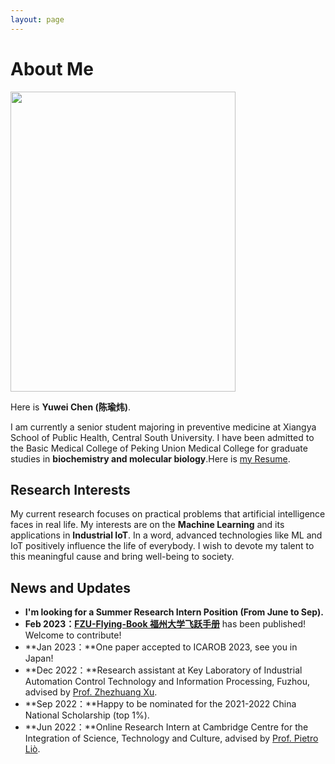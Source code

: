 ```yaml
---
layout: page
---
```


# About Me

<img src="https:/YuweiChen2000.github.io/chenyuwei.jpg" class="floatpic" width="360" height="480">

Here is **Yuwei Chen (陈瑜炜)**.

I am currently a senior student majoring in preventive medicine at Xiangya School of Public Health, Central South University. I have been admitted to the Basic Medical College of Peking Union Medical College for graduate studies in **biochemistry and molecular biology**.Here is [my Resume](https://caihanlin.com/file/Resume-HanlinCAI.pdf).

## Research Interests

My current research focuses on practical problems that artificial intelligence faces in real life. My interests are on the **Machine Learning** and its applications in **Industrial IoT**. In a word, advanced technologies like ML and IoT positively influence the life of everybody.  I wish to devote my talent to this meaningful cause and bring well-being to society.

## News and Updates

- **I'm looking for a Summer Research Intern Position (From June to Sep).**
- **Feb 2023：**[**FZU-Flying-Book 福州大学飞跃手册**](https://fzu-fly.online/) has been published! Welcome to contribute!
- **Jan 2023：**One paper accepted to ICAROB 2023, see you in Japan!
- **Dec 2022：**Research assistant at Key Laboratory of Industrial Automation Control Technology and Information Processing, Fuzhou, advised by [Prof. Zhezhuang Xu](https://dqxy.fzu.edu.cn/en/info/1009/1072.htm).
- **Sep 2022：**Happy to be nominated for the 2021-2022 China National Scholarship (top 1%).
- **Jun 2022：**Online Research Intern at Cambridge Centre for the Integration of Science, Technology and Culture, advised by [Prof. Pietro Liò](https://www.cl.cam.ac.uk/~pl219/ ).

